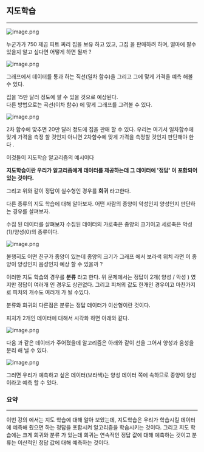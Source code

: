 ## 지도학습
---

![image.png](attachment:image.png)

누군가가 750 제곱 피트 짜리 집을 보유 하고 있고, 그집 을 판매하려 하며, 얼마에 팔수 있을지 알고 싶다면 어떻게 하면 될까 ?

![image.png](attachment:image.png)

그래프에서 데이터를 통과 하는 직선(일차 함수)을 그리고 그에 맞게 가격을 예측 해볼 수 있다.

집을 15만 달러 정도에 팔 수 있을 것으로 예상된다.  
다른 방법으로는 곡선(이차 함수) 에 맞게 그래프를 그려볼 수 있다.

![image.png](attachment:image.png)

2차 함수에 맞추면 20만 달러 정도에 집을 판매 할 수 있다.
우리는 여기서 일차함수에 맞게 가격을 측정 할 것인지 아니면 2차함수에 맞게 가격을 측정할 것인지 판단해야 한다 .

이것들이 지도학습 알고리즘의 예시이다

**지도학습이란 우리가 알고리즘에게 데이터를 제공하는데 그 데이터에 '정답' 이 포함되어 있는 것이다.**

그리고 위와 같이 정답이 실수형인 경우를 **회귀** 라고한다.


다른 종류의 지도  학습에 대해 알아보자.
어떤 사람의 종양이 악성인지 양성인지 판단하는 경우를 살펴보자.  

수집 된 데이터를 살펴보자 수집된 데이터의 가로축은 종양의 크기이고 세로축은 악성(1)/양성(0)의 종류이다. 



![image.png](attachment:image.png)

불행히도 어떤 친구가 종양이 있는데 종양의 크기가 그래프 에서 보라색 위치 라면
이 종양이 양성인지 음성인지 예상 할 수 있을까 ?

이러한 지도 학습의 경우를 **분류** 라고 한다. 위 문제에서는 정답이 2개( 양성 / 악성 ) 였지만 정답이 여러개 인 경우도 상관없다. 그리고 피처의 값도 한개인 경우이고 마찬가지로 피처의 개수도 여러개 가 될 수있다.


분류와 회귀의 다른점은 분류는 정답 데이터가 이산형이란 것이다. 

피처가 2개인 데이터에 대해서 시각화 하면 아래와 같다.

![image.png](attachment:image.png)

다음 과 같은 데이터가 주어졌을데 알고리즘은 아래와 같이 선을 그어서 양성과 음성을 분리 해 낼 수 있다.

![image.png](attachment:image.png)

그러면 우리가 예측하고 싶은 데이터(보라색)는 양성 데이터 쪽에 속하므로 종양이 양성이라고 예측 할 수 있다.

### 요약
---

이번 강의 에서는 지도 학습에 대해 알아 보았는데, 지도학습은 우리가 학습시킬 데이터에 예측해 줬으면 하는 정답을 포함시켜 알고리즘을 학습시키는 것이다.
그리고 지도 학습에는 크게 회귀와 분류 가 있는데 회귀는 연속적인 정답 값에 대해 예측하는 것이고 분류는 이산적인 정답 값에 대해 예측하는 것이다.
